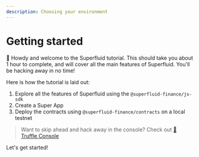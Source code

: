 ```yaml
---
description: Choosing your environment
---
```


# Getting started

👋 Howdy and welcome to the Superfluid tutorial. This should take you about 1 hour to complete, and will cover all the main features of Superfluid. You'll be hacking away in no time! 

Here is how the tutorial is laid out:

1. Explore all the features of Superfluid using the `@superfluid-finance/js-sdk` 
2. Create a Super App
3. Deploy the contracts using `@superfluid-finance/contracts` on a local testnet

> Want to skip ahead and hack away in the console? Check out [🍫 Truffle Console](../docs/setup-truffle-console.md)

Let's get started!


